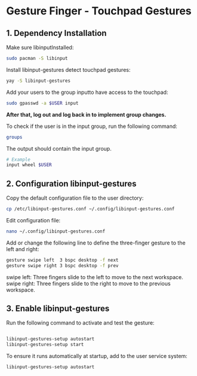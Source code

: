 # Gesture Finger - Touchpad Gestures


## 1. Dependency Installation

 Make sure libinputInstalled:

```zsh
sudo pacman -S libinput
```

Install libinput-gestures detect touchpad gestures:

```zsh
yay -S libinput-gestures
```

Add your users to the group inputto have access to the touchpad:

```zsh
sudo gpasswd -a $USER input
```
<b>After that, log out and log back in to implement group changes.</b>

To check if the user is in the input group, run the following command:

```zsh
groups
```
The output should contain the input group.

```zsh
# Example
input wheel $USER
```

## 2. Configuration libinput-gestures

Copy the default configuration file to the user directory:

```zsh
cp /etc/libinput-gestures.conf ~/.config/libinput-gestures.conf
```

Edit configuration file:

```zsh
nano ~/.config/libinput-gestures.conf
```
Add or change the following line to define the three-finger gesture to the left and right:

```zsh
gesture swipe left  3 bspc desktop -f next
gesture swipe right 3 bspc desktop -f prev
```
swipe left: Three fingers slide to the left to move to the next workspace. swipe right: Three fingers slide to the right to move to the previous workspace.


## 3. Enable libinput-gestures
 Run the following command to activate and test the gesture:

```zsh

libinput-gestures-setup autostart
libinput-gestures-setup start
```
To ensure it runs automatically at startup, add to the user service system:

```zsh
libinput-gestures-setup autostart
```